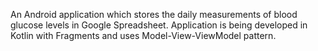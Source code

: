 An Android application which stores the daily measurements of blood glucose levels in Google Spreadsheet. Application is being developed in Kotlin with Fragments and uses Model-View-ViewModel pattern.
